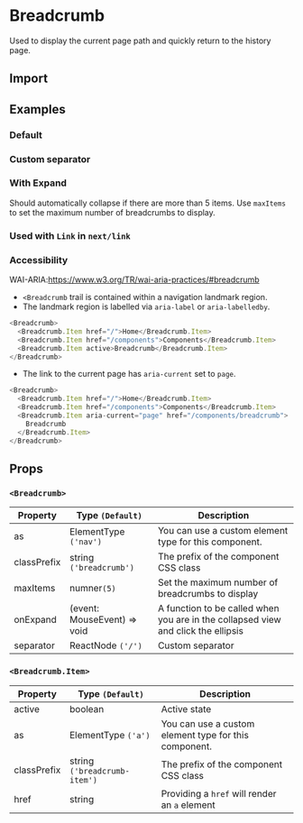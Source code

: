 # Breadcrumb

Used to display the current page path and quickly return to the history page.

## Import

<!--{include:(components/breadcrumb/fragments/import.md)}-->

## Examples

### Default

<!--{include:`basic.md`}-->

### Custom separator

<!--{include:`separator.md`}-->

### With Expand

Should automatically collapse if there are more than 5 items. Use `maxItems` to set the maximum number of breadcrumbs to display.

<!--{include:`max-items.md`}-->

### Used with `Link` in `next/link`

<!--{include:`with-router.md`}-->

### Accessibility

WAI-ARIA:https://www.w3.org/TR/wai-aria-practices/#breadcrumb

- `<Breadcrumb` trail is contained within a navigation landmark region.
- The landmark region is labelled via `aria-label` or `aria-labelledby`.

```js
<Breadcrumb>
  <Breadcrumb.Item href="/">Home</Breadcrumb.Item>
  <Breadcrumb.Item href="/components">Components</Breadcrumb.Item>
  <Breadcrumb.Item active>Breadcrumb</Breadcrumb.Item>
</Breadcrumb>
```

- The link to the current page has `aria-current` set to `page`.

```js
<Breadcrumb>
  <Breadcrumb.Item href="/">Home</Breadcrumb.Item>
  <Breadcrumb.Item href="/components">Components</Breadcrumb.Item>
  <Breadcrumb.Item aria-current="page" href="/components/breadcrumb">
    Breadcrumb
  </Breadcrumb.Item>
</Breadcrumb>
```

## Props

### `<Breadcrumb>`

| Property    | Type `(Default)`            | Description                                                                       |
| ----------- | --------------------------- | --------------------------------------------------------------------------------- |
| as          | ElementType `('nav')`       | You can use a custom element type for this component.                             |
| classPrefix | string `('breadcrumb')`     | The prefix of the component CSS class                                             |
| maxItems    | numner`(5)`                 | Set the maximum number of breadcrumbs to display                                  |
| onExpand    | (event: MouseEvent) => void | A function to be called when you are in the collapsed view and click the ellipsis |
| separator   | ReactNode `('/')`           | Custom separator                                                                  |

### `<Breadcrumb.Item>`

| Property    | Type `(Default)`             | Description                                           |
| ----------- | ---------------------------- | ----------------------------------------------------- |
| active      | boolean                      | Active state                                          |
| as          | ElementType `('a')`          | You can use a custom element type for this component. |
| classPrefix | string `('breadcrumb-item')` | The prefix of the component CSS class                 |
| href        | string                       | Providing a `href` will render an `a` element         |
